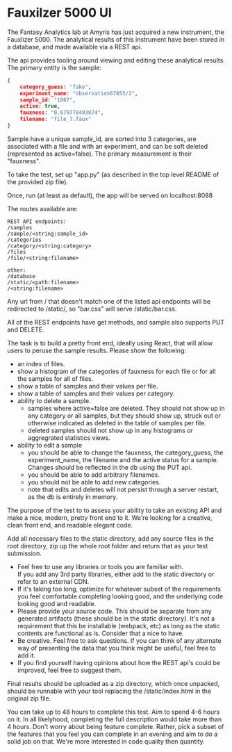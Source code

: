 # Fauxilzer 5000 UI

The Fantasy Analytics lab at Amyris has just acquired a new instrument, 
the Fauxlizer 5000.  The analytical results of this instrument have
been stored in a database, and made available via a REST api.

The api provides tooling around viewing and editing these analytical 
results.  The primary entity is the sample:
```json
{
    category_guess: "fake",
    experiment_name: "observation67855/2",
    sample_id: "1007",
    active: true,
    fauxness: "0.679778493874",
    filename: "file_7.faux"
}
```

Sample have a unique sample_id, are sorted into 3 categories, are
associated with a file and with an experiment, and can be soft 
deleted (represented as active=false).  The primary measurement 
is their "fauxness".

To take the test, set up "app.py" (as described in the top level
README of the provided zip file).

Once, run (at least as default), the app will be served on 
localhost:8088

The routes available are:
```
REST API endpoints:
/samples
/sample/<string:sample_id>
/categories
/category/<string:category>
/files
/file/<string:filename>

other:
/database
/static/<path:filename>
/<string:filename>
```
Any url from / that doesn't match one of the listed api endpoints
will be redirected to /static/, so "bar.css" will serve /static/bar.css.

All of the REST endpoints have get methods, and sample also supports
PUT and DELETE.

The task is to build a pretty front end, ideally using React,
that will allow users to peruse the sample results.  Please show 
the following:
 * an index of files.
 * show a histogram of the categories of fauxness for each file or 
   for all the samples for all of files.
 * show a table of samples and their values per file.
 * show a table of samples and their values per category.
 * ability to delete a sample.
   * samples where active=false are deleted.  They should
     not show up in any category or all samples, but they 
     should show up, struck out or otherwise indicated as deleted
     in the table of samples per file.
   * deleted samples should not show up in any histograms or 
     aggregrated statistics views.
 * ability to edit a sample
   * you should be able to change the fauxness, the category_guess,
     the experiment_name, the filename and the active status 
     for a sample.  Changes should be reflected in the db using 
     the PUT api.
   * you should be able to add arbitrary filenames.
   * you should not be able to add new categories.
   * note that edits and deletes will not persist through a server
     restart, as the db is entirely in memory.
   
The purpose of the test to to assess your ability to take an 
existing API and make a nice, modern, pretty front end to it.  We're 
looking for a creative, clean front end, and readable elegant
code.  

Add all necessary files to the static directory, add any source files
in the root directory, zip up the whole root folder and return 
that as your test submission.

* Feel free to use any libraries or tools you are familiar with.  
  If you add any 3rd party libraries, either add to the static
  directory or refer to an external CDN.
* If it's taking too long, optimize for whatever subset of the 
  requirements you feel comfortable completing looking good, and the 
  underlying code looking good and readable.
* Please provide your source code.  This should be separate from
  any generated artifacts (these should be in the static directory). 
  It's not a requirement that this be installable (webpack, etc) as long as the static 
  contents are functional as is.  Consider that a nice to have.
* Be creative.  Feel free to ask questions.  If you can think
  of any alternate way of presenting the data that you think might
  be useful, feel free to add it.
* If you find yourself having opinions about how the REST api's 
  could be improved, feel free to suggest them.
  
Final results should be uploaded as a zip directory, which once 
unpacked, should be runnable with your tool replacing the 
/static/index.html in the original zip file.

You can take up to 48 hours to complete this test.
Aim to spend 4-6 hours on it.  In all likelyhood, completing the full
description would take more than 4 hours.  Don't worry about being 
feature complete.  Rather, pick a subset of the features that you feel you can
complete in an evening and aim to do a solid job on that.  We're more 
interested in code quality then quantity.
  
     
